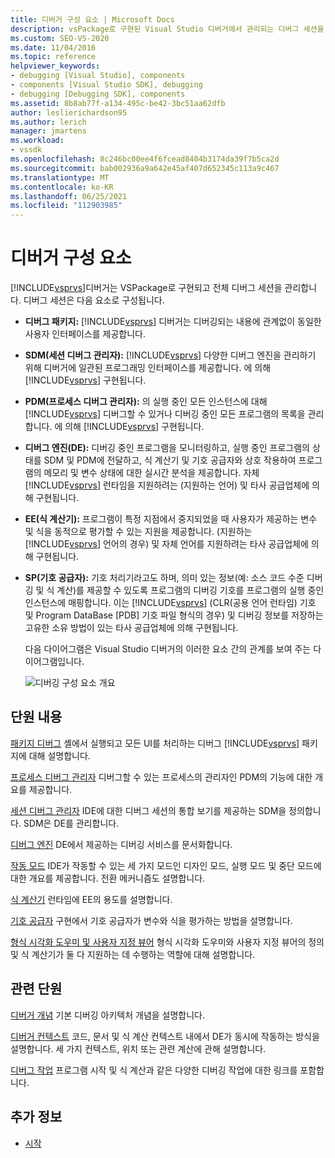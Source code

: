 ```yaml
---
title: 디버거 구성 요소 | Microsoft Docs
description: vsPackage로 구현된 Visual Studio 디버거에서 관리되는 디버그 세션을 구성하는 요소에 대해 알아봅니다.
ms.custom: SEO-VS-2020
ms.date: 11/04/2016
ms.topic: reference
helpviewer_keywords:
- debugging [Visual Studio], components
- components [Visual Studio SDK], debugging
- debugging [Debugging SDK], components
ms.assetid: 8b8ab77f-a134-495c-be42-3bc51aa62dfb
author: leslierichardson95
ms.author: lerich
manager: jmartens
ms.workload:
- vssdk
ms.openlocfilehash: 8c246bc00ee4f6fcead8404b3174da39f7b5ca2d
ms.sourcegitcommit: bab002936a9a642e45af407d652345c113a9c467
ms.translationtype: MT
ms.contentlocale: ko-KR
ms.lasthandoff: 06/25/2021
ms.locfileid: "112903985"
---
```

# <a name="debugger-components"></a>디버거 구성 요소
[!INCLUDE[vsprvs](../../code-quality/includes/vsprvs_md.md)]디버거는 VSPackage로 구현되고 전체 디버그 세션을 관리합니다. 디버그 세션은 다음 요소로 구성됩니다.

- **디버그 패키지:** [!INCLUDE[vsprvs](../../code-quality/includes/vsprvs_md.md)] 디버거는 디버깅되는 내용에 관계없이 동일한 사용자 인터페이스를 제공합니다.

- **SDM(세션 디버그 관리자):** [!INCLUDE[vsprvs](../../code-quality/includes/vsprvs_md.md)] 다양한 디버그 엔진을 관리하기 위해 디버거에 일관된 프로그래밍 인터페이스를 제공합니다. 에 의해 [!INCLUDE[vsprvs](../../code-quality/includes/vsprvs_md.md)] 구현됩니다.

- **PDM(프로세스 디버그 관리자):** 의 실행 중인 모든 인스턴스에 대해 [!INCLUDE[vsprvs](../../code-quality/includes/vsprvs_md.md)] 디버그할 수 있거나 디버깅 중인 모든 프로그램의 목록을 관리합니다. 에 의해 [!INCLUDE[vsprvs](../../code-quality/includes/vsprvs_md.md)] 구현됩니다.

- **디버그 엔진(DE):** 디버깅 중인 프로그램을 모니터링하고, 실행 중인 프로그램의 상태를 SDM 및 PDM에 전달하고, 식 계산기 및 기호 공급자와 상호 작용하여 프로그램의 메모리 및 변수 상태에 대한 실시간 분석을 제공합니다. 자체 [!INCLUDE[vsprvs](../../code-quality/includes/vsprvs_md.md)] 런타임을 지원하려는 (지원하는 언어) 및 타사 공급업체에 의해 구현됩니다.

- **EE(식 계산기):** 프로그램이 특정 지점에서 중지되었을 때 사용자가 제공하는 변수 및 식을 동적으로 평가할 수 있는 지원을 제공합니다. (지원하는 [!INCLUDE[vsprvs](../../code-quality/includes/vsprvs_md.md)] 언어의 경우) 및 자체 언어를 지원하려는 타사 공급업체에 의해 구현됩니다.

- **SP(기호 공급자):** 기호 처리기라고도 하며, 의미 있는 정보(예: 소스 코드 수준 디버깅 및 식 계산)를 제공할 수 있도록 프로그램의 디버깅 기호를 프로그램의 실행 중인 인스턴스에 매핑합니다. 이는 [!INCLUDE[vsprvs](../../code-quality/includes/vsprvs_md.md)] (CLR(공용 언어 런타임) 기호 및 Program DataBase [PDB] 기호 파일 형식의 경우) 및 디버깅 정보를 저장하는 고유한 소유 방법이 있는 타사 공급업체에 의해 구현됩니다.

  다음 다이어그램은 Visual Studio 디버거의 이러한 요소 간의 관계를 보여 주는 다이어그램입니다.

  ![디버깅 구성 요소 개요](../../extensibility/debugger/media/dbugcompovrview.gif "DBugCompOvrview")

## <a name="in-this-section"></a>단원 내용
 [패키지 디버그](../../extensibility/debugger/debug-package.md) 셸에서 실행되고 모든 UI를 처리하는 디버그 [!INCLUDE[vsprvs](../../code-quality/includes/vsprvs_md.md)] 패키지에 대해 설명합니다.

 [프로세스 디버그 관리자](../../extensibility/debugger/process-debug-manager.md) 디버그할 수 있는 프로세스의 관리자인 PDM의 기능에 대한 개요를 제공합니다.

 [세션 디버그 관리자](../../extensibility/debugger/session-debug-manager.md) IDE에 대한 디버그 세션의 통합 보기를 제공하는 SDM을 정의합니다. SDM은 DE를 관리합니다.

 [디버그 엔진](../../extensibility/debugger/debug-engine.md) DE에서 제공하는 디버깅 서비스를 문서화합니다.

 [작동 모드](../../extensibility/debugger/operational-modes.md) IDE가 작동할 수 있는 세 가지 모드인 디자인 모드, 실행 모드 및 중단 모드에 대한 개요를 제공합니다. 전환 메커니즘도 설명합니다.

 [식 계산기](../../extensibility/debugger/expression-evaluator.md) 런타임에 EE의 용도를 설명합니다.

 [기호 공급자](../../extensibility/debugger/symbol-provider.md) 구현에서 기호 공급자가 변수와 식을 평가하는 방법을 설명합니다.

 [형식 시각화 도우미 및 사용자 지정 뷰어](../../extensibility/debugger/type-visualizer-and-custom-viewer.md) 형식 시각화 도우미와 사용자 지정 뷰어의 정의 및 식 계산기가 둘 다 지원하는 데 수행하는 역할에 대해 설명합니다.

## <a name="related-sections"></a>관련 단원
 [디버거 개념](../../extensibility/debugger/debugger-concepts.md) 기본 디버깅 아키텍처 개념을 설명합니다.

 [디버거 컨텍스트](../../extensibility/debugger/debugger-contexts.md) 코드, 문서 및 식 계산 컨텍스트 내에서 DE가 동시에 작동하는 방식을 설명합니다. 세 가지 컨텍스트, 위치 또는 관련 계산에 관해 설명합니다.

 [디버그 작업](../../extensibility/debugger/debugging-tasks.md) 프로그램 시작 및 식 계산과 같은 다양한 디버깅 작업에 대한 링크를 포함합니다.

## <a name="see-also"></a>추가 정보
- [시작](../../extensibility/debugger/getting-started-with-debugger-extensibility.md)

